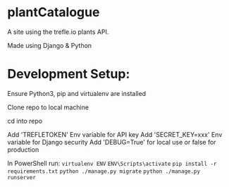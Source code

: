 # plantCatalogue
A site using the trefle.io plants API.

Made using Django & Python

# Development Setup:
Ensure Python3, pip and virtualenv are installed

Clone repo to local machine

cd into repo

Add 'TREFLETOKEN' Env variable for API key
Add 'SECRET_KEY=xxx' Env variable for Django security
Add 'DEBUG=True' for local use or false for production

In PowerShell run:
`virtualenv ENV`
`ENV\Scripts\activate`
`pip install -r requirements.txt`
`python ./manage.py migrate`
`python ./manage.py runserver`
